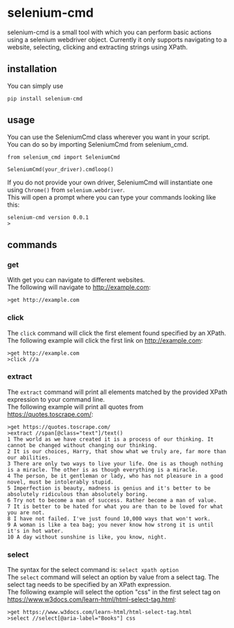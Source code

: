 # selenium-cmd
selenium-cmd is a small tool with which you can perform basic actions using a selenium webdriver object. Currently it only supports navigating to a website, selecting, clicking and extracting strings using XPath. 

## installation
You can simply use
```
pip install selenium-cmd
```

## usage
You can use the SeleniumCmd class wherever you want in your script.  
You can do so by importing SeleniumCmd from selenium_cmd.
```
from selenium_cmd import SeleniumCmd

SeleniumCmd(your_driver).cmdloop()
```
If you do not provide your own driver, SeleniumCmd will instantiate one using `Chrome()` from `selenium.webdriver`.  
This will open a prompt where you can type your commands looking like this:
```
selenium-cmd version 0.0.1
>
```

## commands
### get
With get you can navigate to different websites.  
The following will navigate to http://example.com:
```
>get http://example.com
```

### click
The `click` command will click the first element found specified by an XPath.  
The following example will click the first link on http://example.com:
```
>get http://example.com
>click //a
```

### extract
The `extract` command will print all elements matched by the provided XPath expression to your command line.  
The following example will print all quotes from https://quotes.toscrape.com/:
```
>get https://quotes.toscrape.com/
>extract //span[@class="text"]/text()
1 The world as we have created it is a process of our thinking. It cannot be changed without changing our thinking.
2 It is our choices, Harry, that show what we truly are, far more than our abilities.
3 There are only two ways to live your life. One is as though nothing is a miracle. The other is as though everything is a miracle.
4 The person, be it gentleman or lady, who has not pleasure in a good novel, must be intolerably stupid.
5 Imperfection is beauty, madness is genius and it's better to be absolutely ridiculous than absolutely boring.
6 Try not to become a man of success. Rather become a man of value.
7 It is better to be hated for what you are than to be loved for what you are not.
8 I have not failed. I've just found 10,000 ways that won't work.
9 A woman is like a tea bag; you never know how strong it is until it's in hot water.
10 A day without sunshine is like, you know, night.
```

### select
The syntax for the select command is: `select xpath option`  
The `select` command will select an option by value from a select tag. The select tag needs to be specified by an XPath expression.  
The following example will select the option "css" in the first select tag on https://www.w3docs.com/learn-html/html-select-tag.html:
```
>get https://www.w3docs.com/learn-html/html-select-tag.html
>select //select[@aria-label="Books"] css
```
